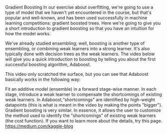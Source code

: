 Gradient Boosting
In our exercise about overfitting, we're going to use a type of model that we haven't yet encountered in the course, but that's popular and well-known, and has been used successfully in machine learning competitions: gradient boosted trees. Here we're going to give you a short introduction to gradient boosting so that you have an intuition for how the model works.

We've already studied ensembling; well, boosting is another type of ensembling, or combining weak learners into a strong learner. It's also typically done with decision trees as the weak learners. The video below will give you a quick introduction to boosting by telling you about the first successful boosting algorithm, Adaboost.

This video only scratched the surface, but you can see that Adaboost basically works in the following way:

Fit an additive model (ensemble) in a forward stage-wise manner.
In each stage, introduce a weak learner to compensate the shortcomings of existing weak learners.
In Adaboost,“shortcomings” are identified by high-weight datapoints (this is what is meant in the video by making the points "bigger").
Gradient boosting is very similar. In essence, it allows the user to customize the method used to identify the "shortcomings" of existing weak learners (the cost function). If you want to learn more about the details, try this page. https://medium.com/kaggle-blog